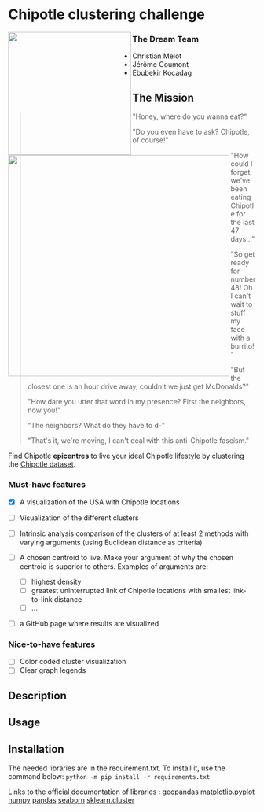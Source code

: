 # Chipotle clustering challenge

<img src="https://assets.stickpng.com/images/58429a9ca6515b1e0ad75ae3.png" align="left" width="250"/>

### The Dream Team
- Christian Melot
- Jérôme Coumont
- Ebubekir Kocadag

## The Mission
<img src="https://media.istockphoto.com/photos/romantic-couple-eating-street-tacos-at-outdoor-mexican-restaurant-picture-id932534338?k=6&m=932534338&s=612x612&w=0&h=9RXIf7fsAEGVynwKKv0oAq5Rg8Wrg1END87XEzA0_zg=" align="left" width="450"/>

>
>"Honey, where do you wanna eat?"
>
>"Do you even have to ask? Chipotle, of course!"
>
>"How could I forget, we've been eating Chipotle for the last 47 days..."
>
>"So get ready for number 48! Oh I can't wait to stuff my face with a burrito!"
>
>"But the closest one is an hour drive away, couldn't we just get McDonalds?"
>
>"How dare you utter that word in my presence? First the neighbors, now you!"
>
>"The neighbors? What do they have to d-"
>
>"That's it, we're moving, I can't deal with this anti-Chipotle fascism."

Find Chipotle **epicentres** to live your ideal Chipotle lifestyle by clustering the [Chipotle dataset](chipotle_locations.csv).
### Must-have features

- [X] A visualization of the USA with Chipotle locations
- [ ] Visualization of the different clusters
- [ ] Intrinsic analysis comparison of the clusters of at least 2 methods with varying arguments (using Euclidean distance as criteria)
- [ ] A chosen centroid to live. Make your argument of why the chosen centroid is superior to others. Examples of arguments are:
    - [ ] highest density
    - [ ] greatest uninterrupted link of Chipotle locations with smallest link-to-link distance
    - [ ] ...
- [ ] a GitHub page where results are visualized


### Nice-to-have features

- [ ] Color coded cluster visualization
- [ ] Clear graph legends

## Description

## Usage
## Installation

The needed libraries are in the requirement.txt. To install it, use the command below:
`python -m pip install -r requirements.txt`

Links to the official documentation of libraries :
[geopandas](https://geopandas.org/)
[matplotlib.pyplot](https://matplotlib.org/tutorials/introductory/pyplot.html)
[numpy](https://numpy.org/doc/stable/)
[pandas](https://pandas.pydata.org/docs/)
[seaborn](https://seaborn.pydata.org/tutorial.html)
[sklearn.cluster](https://scikit-learn.org/stable/modules/clustering.html)